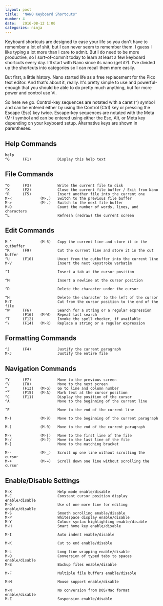 ```yaml
---
layout: post
title:  "NANO Keyboard Shortcuts"
number: 4
date:   2016-08-12 1:00
categories: ninja
---
```

Keyboard shortcuts are designed to ease your life so you don't have to remember a lot of shit, but I can never seem to remember them. I guess I like typing a lot more than I care to admit. But I do need to be more productive, so I sort-of-commit today to learn at least a few keyboard shortcuts every day. I'll start with Nano since its nano (get it?). I've divided up the shortcuts into categories so I can recall them more easily.

But first, a little history. Nano started life as a free replacement for the Pico text editor. And that's about it, really. It's pretty simple to use and powerful-enough that you should be able to do pretty much anything, but for more power and control use Vi.

So here we go. Control-key sequences are notated with a caret (^) symbol and can be entered either by using the Control (Ctrl) key or pressing the Escape (Esc) key twice.  Escape-key sequences are notated with the Meta (M-) symbol and can be entered using either the Esc, Alt, or Meta key depending on your keyboard setup. Alternative keys are shown in parentheses.

## Help Commands
```
help
^G      (F1)            Display this help text
```

## File Commands
```
^O      (F3)            Write the current file to disk
^X      (F2)            Close the current file buffer / Exit from Nano
^R      (F5)            Insert another file into the current one
M-<             (M-,)   Switch to the previous file buffer
M->             (M-.)   Switch to the next file buffer
M-D                     Count the number of words, lines, and characters
^L                      Refresh (redraw) the current screen
```

## Edit Commands
```
M-^             (M-6)   Copy the current line and store it in the cutbuffer
^K      (F9)            Cut the current line and store it in the cut buffer
^U      (F10)           Uncut from the cutbuffer into the current line
M-V                     Insert the next keystroke verbatim

^I                      Insert a tab at the cursor position

^M                      Insert a newline at the cursor position

^D                      Delete the character under the cursor

^H                      Delete the character to the left of the cursor
M-T                     Cut from the cursor position to the end of the file
^W      (F6)            Search for a string or a regular expression
        (F16)   (M-W)   Repeat last search
^T      (F12)           Invoke the spell checker, if available
^\      (F14)   (M-R)   Replace a string or a regular expression
```

## Formatting Commands
```
^J      (F4)            Justify the current paragraph
M-J                     Justify the entire file
```

## Navigation Commands
```
^Y      (F7)            Move to the previous screen
^V      (F8)            Move to the next screen
^_      (F13)   (M-G)   Go to line and column number
^^      (F15)   (M-A)   Mark text at the cursor position
^C      (F11)           Display the position of the cursor
^A                      Move to the beginning of the current line

^E                      Move to the end of the current line

M-(             (M-9)   Move to the beginning of the current paragraph

M-)             (M-0)   Move to the end of the current paragraph

M-\             (M-|)   Move to the first line of the file
M-/             (M-?)   Move to the last line of the file
M-]                     Move to the matching bracket

M--             (M-_)   Scroll up one line without scrolling the cursor
M-+             (M-=)   Scroll down one line without scrolling the cursor
```

## Enable/Disable Settings
```
M-X                     Help mode enable/disable
M-C                     Constant cursor position display enable/disable
M-O                     Use of one more line for editing enable/disable
M-S                     Smooth scrolling enable/disable
M-P                     Whitespace display enable/disable
M-Y                     Colour syntax highlighting enable/disable
M-H                     Smart home key enable/disable

M-I                     Auto indent enable/disable

M-K                     Cut to end enable/disable

M-L                     Long line wrapping enable/disable
M-Q                     Conversion of typed tabs to spaces enable/disable
M-B                     Backup files enable/disable

M-F                     Multiple file buffers enable/disable

M-M                     Mouse support enable/disable

M-N                     No conversion from DOS/Mac format enable/disable
M-Z                     Suspension enable/disable
```